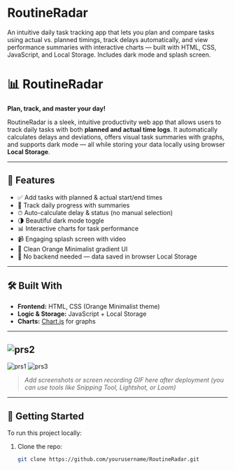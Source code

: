 # RoutineRadar
An intuitive daily task tracking app that lets you plan and compare tasks using actual vs. planned timings, track delays automatically, and view performance summaries with interactive charts — built with HTML, CSS, JavaScript, and Local Storage. Includes dark mode and splash screen.
# 📊 RoutineRadar

**Plan, track, and master your day!**

RoutineRadar is a sleek, intuitive productivity web app that allows users to track daily tasks with both **planned and actual time logs**. It automatically calculates delays and deviations, offers visual task summaries with graphs, and supports dark mode — all while storing your data locally using browser **Local Storage**.

---

## 🚀 Features

- ✅ Add tasks with planned & actual start/end times
- 📅 Track daily progress with summaries
- ⏱ Auto-calculate delay & status (no manual selection)
- 🌗 Beautiful dark mode toggle
- 📊 Interactive charts for task performance
- 📹 Engaging splash screen with video
- 🎨 Clean Orange Minimalist gradient UI
- 💾 No backend needed — data saved in browser Local Storage

---

## 🛠 Built With

- **Frontend:** HTML, CSS (Orange Minimalist theme)
- **Logic & Storage:** JavaScript + Local Storage
- **Charts:** [Chart.js](https://www.chartjs.org/) for graphs

---

## ![prs2](https://github.com/user-attachments/assets/768718ca-a4ea-4eb1-a917-e956e4846abe)
![prs1](https://github.com/user-attachments/assets/f33af357-7b92-4476-96e1-8c0a3707daee)
![prs3](https://github.com/user-attachments/assets/45b5e9d0-396b-4555-be22-f377bb00874c)


> _Add screenshots or screen recording GIF here after deployment (you can use tools like Snipping Tool, Lightshot, or Loom)_

---

## 📂 Getting Started

To run this project locally:

1. Clone the repo:
   ```bash
   git clone https://github.com/yourusername/RoutineRadar.git
